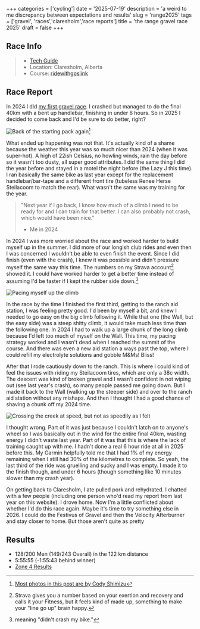 +++
categories = ['cycling']
date = '2025-07-19'
description = 'a weird to me discrepancy between expectations and results'
slug = 'range2025'
tags = ['gravel', 'races','claresholm','race reports']
title = 'the range gravel race 2025'
draft = false
+++

## Race Info

> * [Tech Guide](https://thegravelexperience.com/pages/tge-alberta) 
> * Location: Claresholm, Alberta
> * Course: [ridewithgpslink](https://ridewithgps.com/routes/45140215)

## Race Report

In 2024 I did [my first gravel race](../range2024/). I crashed but managed to do the final 40km with a bent up handlebar, finishing in under 6 hours. So in 2025 I decided to come back and I'd be sure to do better, right?

![Back of the starting pack again](/range2025_start_Cody_Shimizu-104.jpg "Near the back at the neutral start")[^1]

What ended up happening was not that. It's actually kind of a shame because the weather this year was so much nicer than 2024 (when it was super-hot). A high of 22ish Celsius, no howling winds, rain the day before so it wasn't too dusty, all super good attributes. I did the same thing I did the year before and stayed in a motel the night before (the Lazy J this time). I ran basically the same bike as last year except for the replacement handlebar/bar-tape and a different front tire (tubeless Renee Herse Steilacoom to match the rear). What wasn't the same was my training for the year.

> "Next year if I go back, I know how much of a climb I need to be ready for and I can train for that better. I can also probably not crash, which would have been nice."
> - Me in 2024

In 2024 I was more worried about the race and worked harder to build myself up in the summer. I did more of our longish club rides and even then I was concerned I wouldn't be able to even finish the event. Since I did finish (even with the crash), I knew it was possible and didn't pressure myself the same way this time. The numbers on my Strava account[^2] showed it. I could have worked harder to get a better time instead of assuming I'd be faster if I kept the rubber side down.[^3]

![Pacing myself up the climb](/range2025_wall_Cody_Shimizu-414.jpg "Climbing up the easy side of the Wall.")

In the race by the time I finished the first third, getting to the ranch aid station, I was feeling pretty good. I'd been by myself a bit, and knew I needed to go easy on the big climb following it. While that one (the Wall, but the easy side) was a steep shitty climb, it would take much less time than the following one. In 2024 I had to walk up a large chunk of the long climb because I'd left too much of myself on the Wall. This time, my pacing strategy worked and I wasn't dead when I reached the summit of the course. And there was even a new aid station a ways past the top, where I could refill my electrolyte solutions and gobble M&Ms! Bliss!

After that I rode cautiously down to the ranch. This is where I could kind of feel the issues with riding my Steilacoom tires, which are only a 38c width. The descent was kind of broken gravel and I wasn't confident in not wiping out (see last year's crash), so many people passed me going down. But I made it back to the Wall (walking up the steeper side) and over to the ranch aid station without any mishaps. And then I thought I had a good chance of shaving a chunk off my 2024 time.

![Crossing the creek at speed, but not as speedily as I felt](/range2025_creek_Cody_Shimizu-867.jpg "Heading back through the creek, which is more refreshing on a hotter day.")

I thought wrong. Part of it was just because I couldn't latch on to anyone's wheel so I was basically out in the wind for the entire final 40km, wasting energy I didn't waste last year. Part of it was that this is where the lack of training caught up with me. I hadn't done a real 6 hour ride at all in 2025 before this. My Garmin helpfully told me that I had 1% of my energy remaining when I still had 30% of the kilometres to complete. So yeah, the last third of the ride was gruelling and sucky and I was empty. I made it to the finish though, and under 6 hours (though something like 10 minutes slower than my crash year).

On getting back to Claresholm, I ate pulled pork and rehydrated. I chatted with a few people (including one person who'd read my report from last year on this website). I drove home. Now I'm a little conflicted about whether I'd do this race again. Maybe it's time to try something else in 2026. I could do the Festivus of Gravel and then the Velocity Afterburner and stay closer to home. But those aren't quite as pretty


[^1]: [Most photos in this post are by Cody Shimizu](https://www.codyshimizu.com/the-range-2025)
[^2]: Strava gives you a number based on your exertion and recovery and calls it your Fitness, but it feels kind of made up, something to make your "line go up" brain happy.
[^3]: meaning "didn't crash my bike."

## Results

* 128/200 Men (149/243 Overall) in the 122 km distance
* 5:55:55 (-1:55:43 behind winner)
* [Zone 4 Results](https://zone4.ca/race/2025-07-19/e94cc6fc/results)